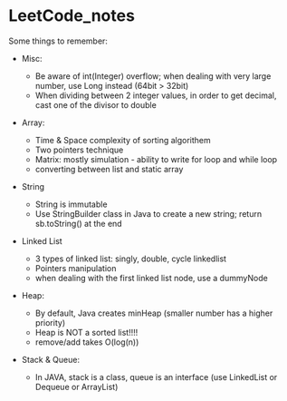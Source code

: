 # LeetCode_notes

Some things to remember:

- Misc:
    - Be aware of int(Integer) overflow; when dealing with very large number, use Long instead (64bit > 32bit)
    - When dividing between 2 integer values, in order to get decimal, cast one of the divisor to double

- Array:
  - Time & Space complexity of sorting algorithem
  - Two pointers technique
  - Matrix: mostly simulation - ability to write for loop and while loop
  - converting between list and static array
  
- String
  - String is immutable
  - Use StringBuilder class in Java to create a new string; return sb.toString() at the end
  
- Linked List
  - 3 types of linked list: singly, double, cycle linkedlist
  - Pointers manipulation
  - when dealing with the first linked list node, use a dummyNode
 
- Heap:
  - By default, Java creates minHeap (smaller number has a higher priority)
  - Heap is NOT a sorted list!!!!
  - remove/add takes O(log(n))

 - Stack & Queue:
    - In JAVA, stack is a class, queue is an interface (use LinkedList or Dequeue or ArrayList)
